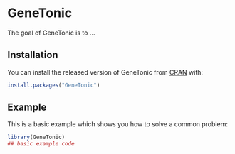 # GeneTonic

<!-- badges: start -->
<!-- badges: end -->

The goal of GeneTonic is to ...

## Installation

You can install the released version of GeneTonic from [CRAN](https://CRAN.R-project.org) with:

``` r
install.packages("GeneTonic")
```

## Example

This is a basic example which shows you how to solve a common problem:

``` r
library(GeneTonic)
## basic example code
```

